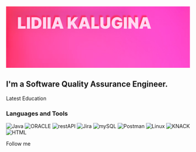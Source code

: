 ![Header](https://github.com/KLidya/KLidya/blob/main/Assets/Group%203.jpg)

## I'm a Software Quality Assurance Engineer.

Latest Education

### Languages and Tools
![Java](https://img.shields.io/badge/-Java-000D80?)
![ORACLE](https://img.shields.io/badge/-ORACLE-B63030)
![restAPI](https://img.shields.io/badge/-restAPI-FF56C3)
![Jira](https://img.shields.io/badge/-Jira-496F84)
![mySQL](https://img.shields.io/badge/-mySQL-CE9606?logo=mysql)
![Postman](https://img.shields.io/badge/-Postman-FF0000)
![Linux](https://img.shields.io/badge/-Linux-00B2FF)
![KNACK](https://img.shields.io/badge/-KNACK-8F0000)
![HTML](https://img.shields.io/badge/-HTML-074711?)

Follow me
